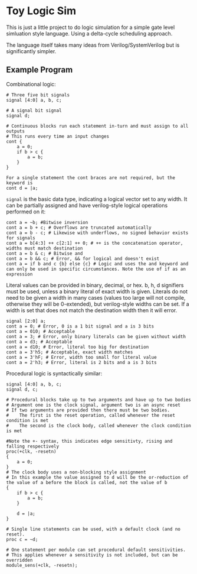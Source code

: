 # Toy Logic Sim

This is just a little project to do logic simulation for a simple gate level simluation style language. Using a delta-cycle scheduling approach.

The language itself takes many ideas from Verilog/SystemVerilog but is significantly simpler.

## Example Program

Combinational logic:

```
# Three five bit signals
signal [4:0] a, b, c;

# A signal bit signal
signal d;

# Continuous blocks run each statement in-turn and must assign to all outputs
# This runs every time an input changes
cont {
    a = 0;
    if b > c {
        a = b;
    }
}

For a single statement the cont braces are not required, but the keyword is
cont d = |a;
```

`signal` is the basic data type, indicating a logical vector set to any width. It can be partially assigned and have verilog-style logical operations performed on it:
```
cont a = ~b; #Bitwise inversion
cont a = b + c; # Overflows are truncated automatically
cont a = b - c; # Likewise with underflows, no signed behavior exists for signals 
cont a = b[4:3] ++ c[2:1] ++ 0; # ++ is the concatenation operator, widths must match destination
cont a = b & c; # Bitwise and
cont a = b && c; # Error, && for logical and doesn't exist
cont a = if b and c {b} else {c} # Logic and uses the and keyword and can only be used in specific circumstances. Note the use of if as an expression
```

Literal values can be provided in binary, decimal, or hex. b, h, d signifiers must be used, unless a binary literal of exact width is given.
Literals do not need to be given a width in many cases (values too large will not compile, otherwise they will be 0-extended), but verilog-style widths can be set. If a width is set that does not match the destination width then it will error.
```
signal [2:0] a;
cont a = 0; # Error, 0 is a 1 bit signal and a is 3 bits
cont a = 010; # Acceptable
cont a = 3; # Error, only binary literals can be given without width
cont a = d3; # Acceptable
cont a = d10; # Error, literal too big for destination
cont a = 3'h5; # Acceptable, exact width matches
cont a = 3'hF; # Error, width too small for literal value
cont a = 2'h3; # Error, literal is 2 bits and a is 3 bits
```

Procedural logic is syntactically similar:

```
signal [4:0] a, b, c;
signal d, c;

# Procedural blocks take up to two arguments and have up to two bodies
# Argument one is the clock signal, argument two is an async reset
# If two arguments are provided then there must be two bodies.
#    The first is the reset operation, called whenever the reset condition is met
#    The second is the clock body, called whenever the clock condition is met

#Note the +- syntax, this indicates edge sensitivty, rising and falling respectively
proc(+clk, -resetn)
{
    a = 0;
}
# The clock body uses a non-blocking style assignment
# In this example the value assigned to d will be the or-reduction of the value of a before the block is called, not the value of b
{
    if b > c {
        a = b;
    }

    d = |a;
}

# Single line statements can be used, with a default clock (and no reset).
proc c = ~d;

# One statement per module can set procedural default sensitivities.
# This applies whenever a sensitivity is not included, but can be overridden
module_sens(+clk, -resetn);

```